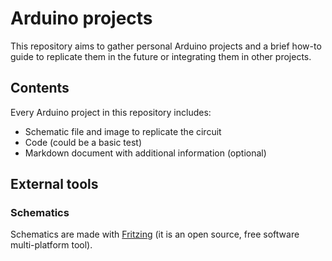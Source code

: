 # Arduino projects

This repository aims to gather personal Arduino projects and a brief how-to guide to replicate them in the future or integrating them in other projects.

## Contents

Every Arduino project in this repository includes:

* Schematic file and image to replicate the circuit
* Code (could be a basic test)
* Markdown document with additional information (optional)

## External tools

### Schematics

Schematics are made with [Fritzing](http://fritzing.org) (it is an open source, free software multi-platform tool).
